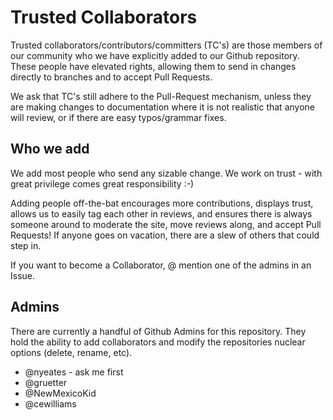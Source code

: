 # Trusted Collaborators

Trusted collaborators/contributors/committers (TC's) are those members of our community who we have explicitly added to our Github repository. 
These people have elevated rights, allowing them to send in changes directly to branches and to accept Pull Requests.

We ask that TC's still adhere to the Pull-Request mechanism, unless they are making changes to documentation where it 
is not realistic that anyone will review, or if there are easy typos/grammar fixes.

## Who we add
We add most people who send any sizable change. We work on trust - with great privilege comes great responsibility :-)

Adding people off-the-bat encourages more contributions, displays trust, allows us to easily tag each other in reviews, 
and ensures there is always someone around to moderate the site, move reviews along, and accept Pull Requests! 
If anyone goes on vacation, there are a slew of others that could step in.

If you want to become a Collaborator, @ mention one of the admins in an Issue.

## Admins
There are currently a handful of Github Admins for this repository. They hold the ability to add collaborators and modify 
the repositories nuclear options (delete, rename, etc).

* @nyeates - ask me first
* @gruetter
* @NewMexicoKid
* @cewilliams